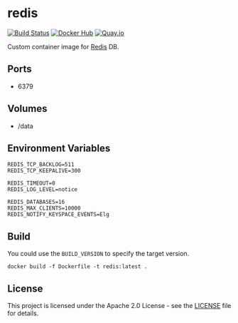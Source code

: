# redis

[![Build Status](https://drone.owncloud.com/api/badges/owncloud-ops/redis/status.svg)](https://drone.owncloud.com/owncloud-ops/redis/)
[![Docker Hub](https://img.shields.io/badge/docker-latest-blue.svg?logo=docker&logoColor=white)](https://hub.docker.com/r/owncloudops/redis)
[![Quay.io](https://img.shields.io/badge/quay-latest-blue.svg?logo=docker&logoColor=white)](https://quay.io/repository/owncloudops/redis)

Custom container image for [Redis](https://redis.io/docs/) DB.

## Ports

- 6379

## Volumes

- /data

## Environment Variables

```Shell
REDIS_TCP_BACKLOG=511
REDIS_TCP_KEEPALIVE=300

REDIS_TIMEOUT=0
REDIS_LOG_LEVEL=notice

REDIS_DATABASES=16
REDIS_MAX_CLIENTS=10000
REDIS_NOTIFY_KEYSPACE_EVENTS=Elg
```

## Build

You could use the `BUILD_VERSION` to specify the target version.

```Shell
docker build -f Dockerfile -t redis:latest .
```

## License

This project is licensed under the Apache 2.0 License - see the [LICENSE](https://github.com/owncloud-ops/redis/blob/main/LICENSE) file for details.
